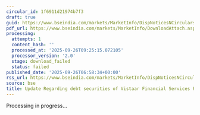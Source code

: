 ```yaml
---
circular_id: 1f6911d21974b7f3
draft: true
guid: https://www.bseindia.com/markets/MarketInfo/DispNoticesNCirculars.aspx?Noticeid={639AA091-DAC1-4D93-902B-C69F1C1E2237}&noticeno=20250926-4&dt=09/26/2025&icount=4&totcount=14&flag=0
pdf_url: https://www.bseindia.com/markets/MarketInfo/DownloadAttach.aspx?id=20250926-4&attachedId=
processing:
  attempts: 1
  content_hash: ''
  processed_at: '2025-09-26T09:25:15.072105'
  processor_version: '2.0'
  stage: download_failed
  status: failed
published_date: '2025-09-26T06:58:34+00:00'
rss_url: https://www.bseindia.com/markets/MarketInfo/DispNoticesNCirculars.aspx?Noticeid={639AA091-DAC1-4D93-902B-C69F1C1E2237}&noticeno=20250926-4&dt=09/26/2025&icount=4&totcount=14&flag=0
source: bse
title: Update Regarding debt securities of Vistaar Financial Services Pvt Limited
---
```


Processing in progress...